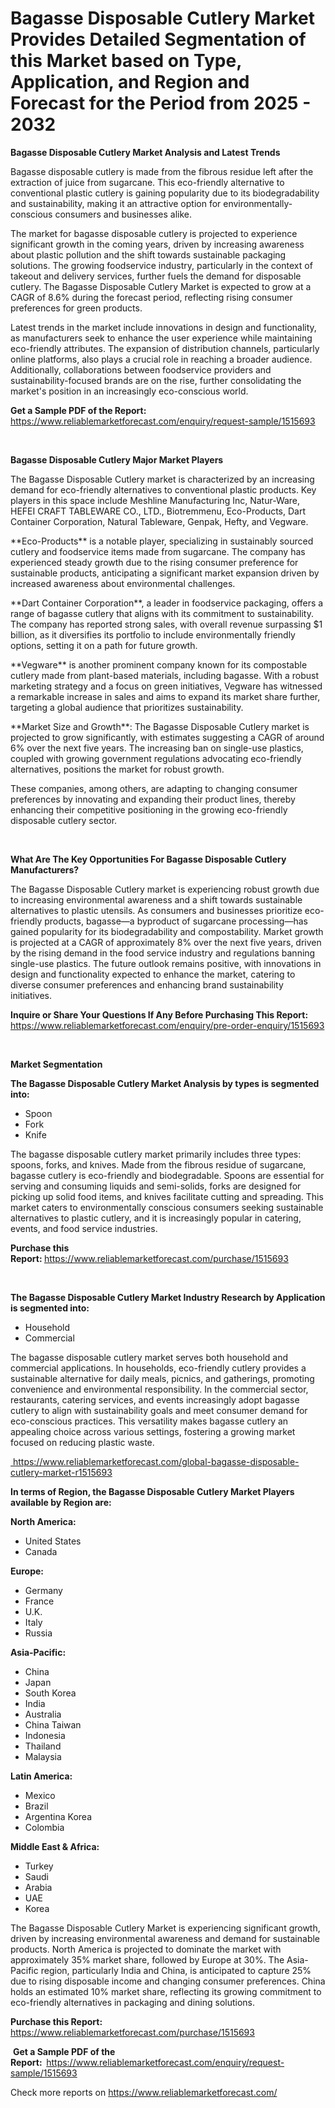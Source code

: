 <p><h1>Bagasse Disposable Cutlery Market Provides Detailed Segmentation of this Market based on Type, Application, and Region and Forecast for the Period from 2025 - 2032</h1></p><p><strong>Bagasse Disposable Cutlery Market Analysis and Latest Trends</strong></p>
<p><p>Bagasse disposable cutlery is made from the fibrous residue left after the extraction of juice from sugarcane. This eco-friendly alternative to conventional plastic cutlery is gaining popularity due to its biodegradability and sustainability, making it an attractive option for environmentally-conscious consumers and businesses alike. </p><p>The market for bagasse disposable cutlery is projected to experience significant growth in the coming years, driven by increasing awareness about plastic pollution and the shift towards sustainable packaging solutions. The growing foodservice industry, particularly in the context of takeout and delivery services, further fuels the demand for disposable cutlery. The Bagasse Disposable Cutlery Market is expected to grow at a CAGR of 8.6% during the forecast period, reflecting rising consumer preferences for green products.</p><p>Latest trends in the market include innovations in design and functionality, as manufacturers seek to enhance the user experience while maintaining eco-friendly attributes. The expansion of distribution channels, particularly online platforms, also plays a crucial role in reaching a broader audience. Additionally, collaborations between foodservice providers and sustainability-focused brands are on the rise, further consolidating the market's position in an increasingly eco-conscious world.</p></p>
<p><strong>Get a Sample PDF of the Report:&nbsp;</strong> <a href="https://www.reliablemarketforecast.com/enquiry/request-sample/1515693?utm_campaign=2993&utm_medium=2&utm_source=Github&utm_content=ia&utm_term=06042025&utm_id=bagasse-disposable-cutlery">https://www.reliablemarketforecast.com/enquiry/request-sample/1515693</a></p>
<p>&nbsp;</p>
<p><strong>Bagasse Disposable Cutlery Major Market Players</strong></p>
<p><p>The Bagasse Disposable Cutlery market is characterized by an increasing demand for eco-friendly alternatives to conventional plastic products. Key players in this space include Meshline Manufacturing Inc, Natur-Ware, HEFEI CRAFT TABLEWARE CO., LTD., Biotremmenu, Eco-Products, Dart Container Corporation, Natural Tableware, Genpak, Hefty, and Vegware. </p><p>**Eco-Products** is a notable player, specializing in sustainably sourced cutlery and foodservice items made from sugarcane. The company has experienced steady growth due to the rising consumer preference for sustainable products, anticipating a significant market expansion driven by increased awareness about environmental challenges.</p><p>**Dart Container Corporation**, a leader in foodservice packaging, offers a range of bagasse cutlery that aligns with its commitment to sustainability. The company has reported strong sales, with overall revenue surpassing $1 billion, as it diversifies its portfolio to include environmentally friendly options, setting it on a path for future growth.</p><p>**Vegware** is another prominent company known for its compostable cutlery made from plant-based materials, including bagasse. With a robust marketing strategy and a focus on green initiatives, Vegware has witnessed a remarkable increase in sales and aims to expand its market share further, targeting a global audience that prioritizes sustainability.</p><p>**Market Size and Growth**: The Bagasse Disposable Cutlery market is projected to grow significantly, with estimates suggesting a CAGR of around 6% over the next five years. The increasing ban on single-use plastics, coupled with growing government regulations advocating eco-friendly alternatives, positions the market for robust growth.</p><p>These companies, among others, are adapting to changing consumer preferences by innovating and expanding their product lines, thereby enhancing their competitive positioning in the growing eco-friendly disposable cutlery sector.</p></p>
<p>&nbsp;</p>
<p><strong>What Are The Key Opportunities For Bagasse Disposable Cutlery Manufacturers?</strong></p>
<p><p>The Bagasse Disposable Cutlery market is experiencing robust growth due to increasing environmental awareness and a shift towards sustainable alternatives to plastic utensils. As consumers and businesses prioritize eco-friendly products, bagasse—a byproduct of sugarcane processing—has gained popularity for its biodegradability and compostability. Market growth is projected at a CAGR of approximately 8% over the next five years, driven by the rising demand in the food service industry and regulations banning single-use plastics. The future outlook remains positive, with innovations in design and functionality expected to enhance the market, catering to diverse consumer preferences and enhancing brand sustainability initiatives.</p></p>
<p><strong>Inquire or Share Your Questions If Any Before Purchasing This Report:</strong> <a href="https://www.reliablemarketforecast.com/enquiry/pre-order-enquiry/1515693?utm_campaign=2993&utm_medium=2&utm_source=Github&utm_content=ia&utm_term=06042025&utm_id=bagasse-disposable-cutlery">https://www.reliablemarketforecast.com/enquiry/pre-order-enquiry/1515693</a></p>
<p>&nbsp;</p>
<p><strong>Market Segmentation</strong></p>
<p><strong>The Bagasse Disposable Cutlery Market Analysis by types is segmented into:</strong></p>
<p><ul><li>Spoon</li><li>Fork</li><li>Knife</li></ul></p>
<p><p>The bagasse disposable cutlery market primarily includes three types: spoons, forks, and knives. Made from the fibrous residue of sugarcane, bagasse cutlery is eco-friendly and biodegradable. Spoons are essential for serving and consuming liquids and semi-solids, forks are designed for picking up solid food items, and knives facilitate cutting and spreading. This market caters to environmentally conscious consumers seeking sustainable alternatives to plastic cutlery, and it is increasingly popular in catering, events, and food service industries.</p></p>
<p><strong>Purchase this Report:&nbsp;</strong><a href="https://www.reliablemarketforecast.com/purchase/1515693?utm_campaign=2993&utm_medium=2&utm_source=Github&utm_content=ia&utm_term=06042025&utm_id=bagasse-disposable-cutlery">https://www.reliablemarketforecast.com/purchase/1515693</a></p>
<p>&nbsp;</p>
<p><strong>The Bagasse Disposable Cutlery Market Industry Research by Application is segmented into:</strong></p>
<p><ul><li>Household</li><li>Commercial</li></ul></p>
<p><p>The bagasse disposable cutlery market serves both household and commercial applications. In households, eco-friendly cutlery provides a sustainable alternative for daily meals, picnics, and gatherings, promoting convenience and environmental responsibility. In the commercial sector, restaurants, catering services, and events increasingly adopt bagasse cutlery to align with sustainability goals and meet consumer demand for eco-conscious practices. This versatility makes bagasse cutlery an appealing choice across various settings, fostering a growing market focused on reducing plastic waste.</p></p>
<p><a href="https://www.reliablemarketforecast.com/global-bagasse-disposable-cutlery-market-r1515693?utm_campaign=2993&utm_medium=2&utm_source=Github&utm_content=ia&utm_term=06042025&utm_id=bagasse-disposable-cutlery">&nbsp;https://www.reliablemarketforecast.com/global-bagasse-disposable-cutlery-market-r1515693</a></p>
<p><strong>In terms of Region, the Bagasse Disposable Cutlery Market Players available by Region are:</strong></p>
<p>
    <p> <strong> North America: </strong>
        <ul>
            <li>United States</li>
            <li>Canada</li>
        </ul>
        </p> 
    <p> <strong> Europe: </strong>
        <ul>
            <li>Germany</li>
            <li>France</li>
            <li>U.K.</li>
            <li>Italy</li>
            <li>Russia</li>
        </ul>
        </p> 
    <p> <strong> Asia-Pacific: </strong>
        <ul>
            <li>China</li>
            <li>Japan</li>
            <li>South Korea</li>
            <li>India</li>
            <li>Australia</li>
            <li>China Taiwan</li>
            <li>Indonesia</li>
            <li>Thailand</li>
            <li>Malaysia</li>
        </ul>
        </p> 
    <p> <strong> Latin America: </strong>
        <ul>
            <li>Mexico</li>
            <li>Brazil</li>
            <li>Argentina Korea</li>
            <li>Colombia</li>
        </ul>
        </p> 
    <p> <strong> Middle East & Africa: </strong>
        <ul>
            <li>Turkey</li>
            <li>Saudi</li>
            <li>Arabia</li>
            <li>UAE</li>
            <li>Korea</li>
        </ul>
    </p>
    </p>
<p><p>The Bagasse Disposable Cutlery Market is experiencing significant growth, driven by increasing environmental awareness and demand for sustainable products. North America is projected to dominate the market with approximately 35% market share, followed by Europe at 30%. The Asia-Pacific region, particularly India and China, is anticipated to capture 25% due to rising disposable income and changing consumer preferences. China holds an estimated 10% market share, reflecting its growing commitment to eco-friendly alternatives in packaging and dining solutions.</p></p>
<p><strong>Purchase this Report: </strong><a href="https://www.reliablemarketforecast.com/purchase/1515693?utm_campaign=2993&utm_medium=2&utm_source=Github&utm_content=ia&utm_term=06042025&utm_id=bagasse-disposable-cutlery">https://www.reliablemarketforecast.com/purchase/1515693</a></p>
<p>&nbsp;<strong>Get a Sample PDF of the Report:&nbsp;&nbsp;</strong><a href="https://www.reliablemarketforecast.com/enquiry/request-sample/1515693?utm_campaign=2993&utm_medium=2&utm_source=Github&utm_content=ia&utm_term=06042025&utm_id=bagasse-disposable-cutlery">https://www.reliablemarketforecast.com/enquiry/request-sample/1515693</a></p>
<p><strong></strong></p>
<p>Check more reports on <a href="https://www.reliablemarketforecast.com/?utm_campaign=2993&utm_medium=2&utm_source=Github&utm_content=ia&utm_term=06042025&utm_id=bagasse-disposable-cutlery">https://www.reliablemarketforecast.com/</a></p>